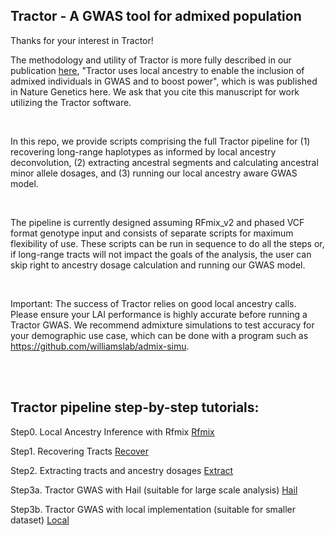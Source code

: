 ## Tractor - A GWAS tool for admixed population 

Thanks for your interest in Tractor!

The methodology and utility of Tractor is more fully described in our publication [here](https://www.nature.com/articles/s41588-020-00766-y), "Tractor uses local ancestry to enable the inclusion of admixed individuals in GWAS and to boost power", which is was published in Nature Genetics here. We ask that you cite this manuscript for work utilizing the Tractor software.

&nbsp;  

In this repo, we provide scripts comprising the full Tractor pipeline for (1) recovering long-range haplotypes as informed by local ancestry deconvolution, (2) extracting ancestral segments and calculating ancestral minor allele dosages, and (3) running our local ancestry aware GWAS model.

&nbsp;  

The pipeline is currently designed assuming RFmix_v2 and phased VCF format genotype input and consists of separate scripts for maximum flexibility of use. These scripts can be run in sequence to do all the steps or, if long-range tracts will not impact the goals of the analysis, the user can skip right to ancestry dosage calculation and running our GWAS model.

&nbsp;  

Important: The success of Tractor relies on good local ancestry calls. Please ensure your LAI performance is highly accurate before running a Tractor GWAS. We recommend admixture simulations to test accuracy for your demographic use case, which can be done with a program such as https://github.com/williamslab/admix-simu.

&nbsp;  
&nbsp;  

## Tractor pipeline step-by-step tutorials:


Step0. Local Ancestry Inference with Rfmix [Rfmix](Rfmix.md)

Step1. Recovering Tracts [Recover](Recover.md)

Step2. Extracting tracts and ancestry dosages [Extract](Extract.md)

Step3a. Tractor GWAS with Hail (suitable for large scale analysis) [Hail](Hail.md)

Step3b. Tractor GWAS with local implementation (suitable for smaller dataset) [Local](Local.md)

